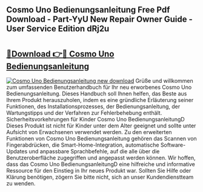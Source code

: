 ## Cosmo Uno Bedienungsanleitung Free Pdf Download - Part-YyU New Repair Owner Guide - User Service Edition dRj2u

# <h2><a href="http://df25x6.blite.top/?on=Cosmo+Uno+Bedienungsanleitung">🔗Download 👉🔴 Cosmo Uno Bedienungsanleitung</a></h2>

[![Cosmo Uno Bedienungsanleitung new download](https://i.imgur.com/lujVjoI.png)](http://df25x6.blite.top/?on=Cosmo+Uno+Bedienungsanleitung)
Grüße und willkommen zum umfassenden Benutzerhandbuch für Ihr neu erworbenes Cosmo Uno Bedienungsanleitung. Dieses Handbuch soll Ihnen helfen, das Beste aus Ihrem Produkt herauszuholen, indem es eine gründliche Erläuterung seiner Funktionen, des Installationsprozesses, der Bedienungsanleitung, der Wartungstipps und der Verfahren zur Fehlerbehebung enthält. Sicherheitsvorkehrungen für Kinder Cosmo Uno BedienungsanleitungD Dieses Produkt ist nicht für Kinder unter dem Alter geeignet und sollte unter Aufsicht von Erwachsenen verwendet werden. Zu den erweiterten Funktionen von Cosmo Uno Bedienungsanleitung gehören das Scannen von Fingerabdrücken, die Smart-Home-Integration, automatische Software-Updates und anpassbare Sprachbefehle, auf die alle über die Benutzeroberfläche zugegriffen und angepasst werden können. Wir hoffen, dass das Cosmo Uno BedienungsanleitungD eine hilfreiche und informative Ressource für den Einstieg in Ihr neues Produkt war. Sollten Sie Hilfe oder Klärung benötigen, zögern Sie bitte nicht, sich an unser Kundendienstteam zu wenden.
